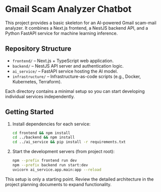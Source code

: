 # Gmail Scam Analyzer Chatbot

This project provides a basic skeleton for an AI-powered Gmail scam-mail analyzer. It combines a Next.js frontend, a NestJS backend API, and a Python FastAPI service for machine learning inference.

## Repository Structure

- `frontend/` – Next.js + TypeScript web application.
- `backend/` – NestJS API server and authentication logic.
- `ai_service/` – FastAPI service hosting the AI model.
- `infrastructure/` – Infrastructure-as-code scripts (e.g., Docker, Kubernetes, Terraform).

Each directory contains a minimal setup so you can start developing individual services independently.

## Getting Started

1. Install dependencies for each service:
   ```bash
   cd frontend && npm install
   cd ../backend && npm install
   cd ../ai_service && pip install -r requirements.txt
   ```
2. Start the development servers (from project root):
   ```bash
   npm --prefix frontend run dev
   npm --prefix backend run start:dev
   uvicorn ai_service.app.main:app --reload
   ```

This setup is only a starting point. Review the detailed architecture in the project planning documents to expand functionality.
